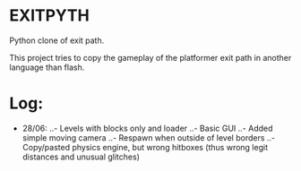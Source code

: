 # EXITPYTH

Python clone of exit path.

This project tries to copy the gameplay of the platformer exit path in another language than flash.

# Log:

- 28/06:
..- Levels with blocks only and loader
..- Basic GUI
..- Added simple moving camera
..- Respawn when outside of level borders
..- Copy/pasted physics engine, but wrong hitboxes (thus wrong legit distances and unusual glitches)